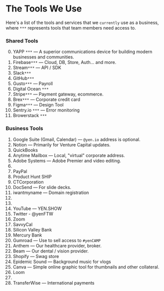# The Tools We Use

Here's a list of the tools and services that we `currently` use as a business, where `***` represents tools that team members need access to.

### Shared Tools

00. YAPP `***` — A superior communications device for building modern businesses and communities.
01. Firebase`***` — Cloud, DB, Store, Auth... and more.
02. Stream`***` — API / SDK
03. Slack`***`
04. GitHub`***`
05. Gusto`***` — Payroll
06. Digital Ocean `***`
07. Stripe`***` — Payment gateway, ecommerce.
08. Brex`***` — Corporate credit card
09. Figma`***` — Design Tool
10. Sentry.io `***` — Error monitoring
11. Browerstack `***`

### Business Tools

01. Google Suite (Gmail, Calendar) — `@yen.io` address is optional.
02. Notion — Primarily for Venture Capital updates.
03. QuickBooks
04. Anytime Mailbox — Local, "virtual" corporate address.
05. Adobe Systems — Adobe Premier and video editing.
06. 
07. PayPal
08. Product Hunt SHIP
09. CTCorporation
10. DocSend — For slide decks.
11. iwantmyname — Domain registration
12. 
13. 
14. YouTube — YEN.SHOW
15. Twitter - @yenFTW
16. Zoom
17. SavvyCal
18. Silicon Valley Bank
19. Mercury Bank
20. Gumroad — Use to sell access to `#yenCAMP`
21. Anthem — Our healthcare provider, broker.
22. Beam — Our dental / vision provider.
23. Shopify — Swag store
24. Epidemic Sound — Background music for vlogs
25. Canva — Simple online graphic tool for thumbnails and other collateral.
26. Loom
27. 
28. TransferWise — International payments

